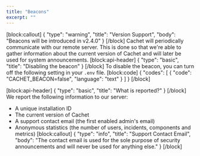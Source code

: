 ```yaml
---
title: "Beacons"
excerpt: ""
---
```

[block:callout]
{
  "type": "warning",
  "title": "Version Support",
  "body": "Beacons will be introduced in v2.4.0"
}
[/block]
Cachet will periodically communicate with our remote server. This is done so that we're able to gather information about the current version of Cachet and will later be used for system announcements.
[block:api-header]
{
  "type": "basic",
  "title": "Disabling the beacon"
}
[/block]
To disable the beacon, you can turn off the following setting in your `.env` file.
[block:code]
{
  "codes": [
    {
      "code": "CACHET_BEACON=false",
      "language": "text"
    }
  ]
}
[/block]

[block:api-header]
{
  "type": "basic",
  "title": "What is reported?"
}
[/block]
We report the following information to our server:

- A unique installation ID
- The current version of Cachet
- A support contact email (the first enabled admin's email)
- Anonymous statistics (the number of users, incidents, components and metrics)
[block:callout]
{
  "type": "info",
  "title": "Support Contact Email",
  "body": "The contact email is used for the sole purpose of security announcements and will never be used for anything else."
}
[/block]